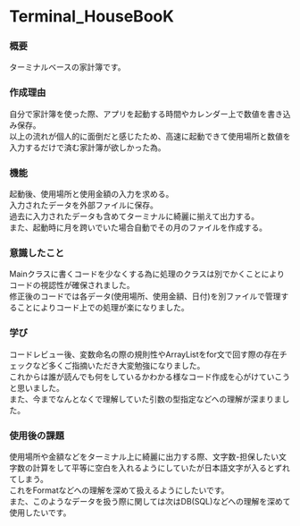 # Terminal_HouseBooK
### 概要  
ターミナルベースの家計簿です。

### 作成理由  
自分で家計簿を使った際、アプリを起動する時間やカレンダー上で数値を書き込み保存。  
以上の流れが個人的に面倒だと感じたため、高速に起動できて使用場所と数値を入力するだけで済む家計簿が欲しかった為。

### 機能  
起動後、使用場所と使用金額の入力を求める。  
入力されたデータを外部ファイルに保存。  
過去に入力されたデータも含めてターミナルに綺麗に揃えて出力する。  
また、起動時に月を跨いでいた場合自動でその月のファイルを作成する。  

### 意識したこと  
Mainクラスに書くコードを少なくする為に処理のクラスは別でかくことによりコードの視認性が確保されました。  
修正後のコードでは各データ(使用場所、使用金額、日付)を別ファイルで管理することによりコード上での処理が楽になりました。  

### 学び  
コードレビュー後、変数命名の際の規則性やArrayListをfor文で回す際の存在チェックなど多くご指摘いただき大変勉強になりました。  
これからは誰が読んでも何をしているかわかる様なコード作成を心がけていこうと思いました。  
また、今までなんとなくで理解していた引数の型指定などへの理解が深まりました。

### 使用後の課題  
使用場所や金額などをターミナル上に綺麗に出力する際、文字数-担保したい文字数の計算をして平等に空白を入れるようにしていたが日本語文字が入るとずれてしまう。  
これをFormatなどへの理解を深めて扱えるようにしたいです。  
また、このようなデータを扱う際に関しては次はDB(SQL)などへの理解を深めて使用したいです。
